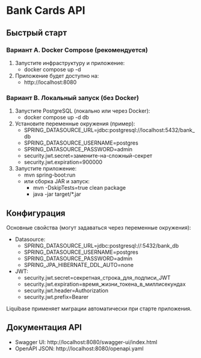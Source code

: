 # Bank Cards API

## Быстрый старт

### Вариант A. Docker Compose (рекомендуется)
1) Запустите инфраструктуру и приложение:
   - docker compose up -d
2) Приложение будет доступно на:
   - http://localhost:8080

### Вариант B. Локальный запуск (без Docker)
1) Запустите PostgreSQL (локально или через Docker):
   - docker compose up -d db
2) Установите переменные окружения (пример):
   - SPRING_DATASOURCE_URL=jdbc:postgresql://localhost:5432/bank_db
   - SPRING_DATASOURCE_USERNAME=postgres
   - SPRING_DATASOURCE_PASSWORD=admin
   - security.jwt.secret=замените-на-сложный-секрет
   - security.jwt.expiration=900000
3) Запустите приложение:
   - mvn spring-boot:run
   - или сборка JAR и запуск:
     - mvn -DskipTests=true clean package
     - java -jar target/*.jar

## Конфигурация

Основные свойства (могут задаваться через переменные окружения):
- Datasource:
  - SPRING_DATASOURCE_URL=jdbc:postgresql://<host>:5432/bank_db
  - SPRING_DATASOURCE_USERNAME=postgres
  - SPRING_DATASOURCE_PASSWORD=admin
  - SPRING_JPA_HIBERNATE_DDL_AUTO=none
- JWT:
  - security.jwt.secret=секретная_строка_для_подписи_JWT
  - security.jwt.expiration=время_жизни_токена_в_миллисекундах
  - security.jwt.header=Authorization
  - security.jwt.prefix=Bearer

Liquibase применяет миграции автоматически при старте приложения.

## Документация API

- Swagger UI: http://localhost:8080/swagger-ui/index.html
- OpenAPI JSON: http://localhost:8080/openapi.yaml